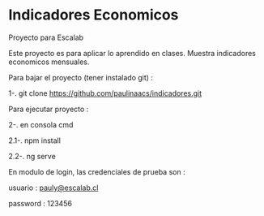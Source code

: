 # Indicadores Economicos


Proyecto para Escalab

Este proyecto es para aplicar lo aprendido en clases.
Muestra indicadores economicos mensuales.


Para bajar el proyecto (tener instalado git) :

1-. git clone https://github.com/paulinaacs/indicadores.git

Para ejecutar proyecto :

2-. en consola cmd

2.1-. npm install

2.2-. ng serve

En modulo de login, las credenciales de prueba son :

usuario : pauly@escalab.cl

password : 123456


